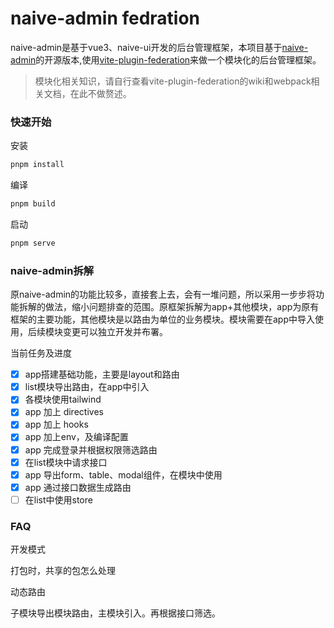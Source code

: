 # naive-admin fedration

naive-admin是基于vue3、naive-ui开发的后台管理框架，本项目基于[naive-admin](https://github.com/jekip/naive-ui-admin)的开源版本,使用[vite-plugin-federation](https://github.com/originjs/vite-plugin-federation)来做一个模块化的后台管理框架。

> 模块化相关知识，请自行查看vite-plugin-federation的wiki和webpack相关文档，在此不做赘述。

### 快速开始

安装

```bash
pnpm install
```

编译

```bash
pnpm build
```

启动

```bash
pnpm serve
```

### naive-admin拆解

原naive-admin的功能比较多，直接套上去，会有一堆问题，所以采用一步步将功能拆解的做法，缩小问题排查的范围。原框架拆解为app+其他模块，app为原有框架的主要功能，其他模块是以路由为单位的业务模块。模块需要在app中导入使用，后续模块变更可以独立开发并布署。

当前任务及进度
- [x] app搭建基础功能，主要是layout和路由
- [x] list模块导出路由，在app中引入
- [x] 各模块使用tailwind
- [x] app 加上 directives
- [x] app 加上 hooks
- [x] app 加上env，及编译配置
- [x] app 完成登录并根据权限筛选路由
- [x] 在list模块中请求接口
- [x] app 导出form、table、modal组件，在模块中使用
- [x] app 通过接口数据生成路由
- [ ] 在list中使用store

### FAQ

开发模式

打包时，共享的包怎么处理

动态路由

子模块导出模块路由，主模块引入。再根据接口筛选。